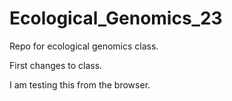 # Ecological_Genomics_23

Repo for ecological genomics class.

First changes to class.

I am testing this from the browser.
